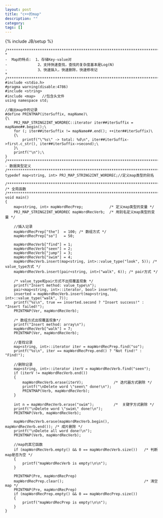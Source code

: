 ```yaml
---
layout: post
title: "c++的map"
description: ""
category: 
tags: []
---
```

{% include JB/setup %}

    /************************************************************************
    *
    -  Map的特点:  1、存储Key-value对
    -              2、支持快速查找，查找的复杂度基本是Log(N)
    -              3、快速插入，快速删除，快速修改记
    *
    /************************************************************************/
    #include <stdio.h>
    #pragma warning(disable:4786)
    #include <string>
    #include <map>   //包含头文件
    using namespace std;

    //输出map中的记录
    #define PRINTMAP(iterSuffix, mapName)\
    {\
        PRJ_MAP_STRING2INT_WORDREC::iterator iter##iterSuffix = mapName##.begin();\
        for (; iter##iterSuffix != mapName##.end(); ++iter##iterSuffix)\
        {\
            printf("\"%s\" -> total: %d\n", iter##iterSuffix->first.c_str(), iter##iterSuffix->second);\
        }\
        printf("\n");\
    }
    /************************************************************************
    - 数据类型定义
    /************************************************************************/
    typedef map<string, int> PRJ_MAP_STRING2INT_WORDREC;//定义map类型的别名

    /************************************************************************/
    /* 全局函数
    /************************************************************************/
    void main()
    {
        map<string, int> mapWordRecPrep;            /* 定义map类型的变量 */
        PRJ_MAP_STRING2INT_WORDREC mapWordRecVerb;  /* 用别名定义map类型的变量 */

        //插入记录
        mapWordRecPrep["the"]  = 100; /* 数组方式 */
        mapWordRecPrep["so"]   = 50;

        mapWordRecVerb["find"] = 1;
        mapWordRecVerb["seen"] = 2;
        mapWordRecVerb["jump"] = 3;
        mapWordRecVerb["swim"] = 4;
        mapWordRecVerb.insert(map<string, int>::value_type("look", 5)); /* value_type方式 */
        mapWordRecVerb.insert(pair<string, int>("walk", 6)); /* pair方式 */

        /* value_type和pair方式不出现覆盖现象 */
        printf("Insert method: value_type\n");
        pair<map<string, int>::iterator, bool> inserted;
        inserted = mapWordRecVerb.insert(map<string, int>::value_type("walk", 7));
        printf("%s\n", true == inserted.second ? "Insert success!" : "Insert failed!");
        PRINTMAP(Ver, mapWordRecVerb);

        /* 数组方式出现覆盖现象*/
        printf("Insert method: array\n");
        mapWordRecVerb["walk"] = 7;
        PRINTMAP(Ver, mapWordRecVerb);

        //查找记录
        map<string, int>::iterator iter = mapWordRecPrep.find("so");
        printf("%s\n", iter == mapWordRecPrep.end() ? "Not find!" : "Find!");

        //删除记录
        map<string, int>::iterator iterV = mapWordRecVerb.find("seen");
        if (iterV != mapWordRecVerb.end())
        {
            mapWordRecVerb.erase(iterV);              /* 迭代器方式删除 */
            printf("\nDelete word \"seen\" done!\n");
            PRINTMAP(Verb, mapWordRecVerb);
        }

        int n = mapWordRecVerb.erase("swim");         /*  关键字方式删除 */
        printf("\nDelete word \"swim\" done!\n");
        PRINTMAP(Verb, mapWordRecVerb);

        mapWordRecVerb.erase(mapWordRecVerb.begin(), mapWordRecVerb.end()); /* 成片删除 */
        printf("\nDelete all word done!\n");
        PRINTMAP(Verb, mapWordRecVerb);

        //map的其它函数
        if (mapWordRecVerb.empty() && 0 == mapWordRecVerb.size())   /* 判断map是否为空 */
        {
            printf("mapWordRecVerb is empty!\n\n");
        }

        PRINTMAP(Pre, mapWordRecPrep)
        mapWordRecPrep.clear();                                     /* 清空map */
        PRINTMAP(Pre, mapWordRecPrep)
        if (mapWordRecPrep.empty() && 0 == mapWordRecPrep.size())
        {
            printf("mapWordRecPrep is empty!\n\n");
        }
    }